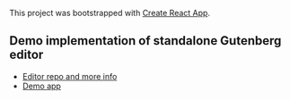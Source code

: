 This project was bootstrapped with [Create React App](https://github.com/facebook/create-react-app).

## Demo implementation of standalone Gutenberg editor

* [Editor repo and more info](https://github.com/WordPress/gutenberg)
* [Demo app](https://gutenberg-standalone.capjavert.now.sh)
